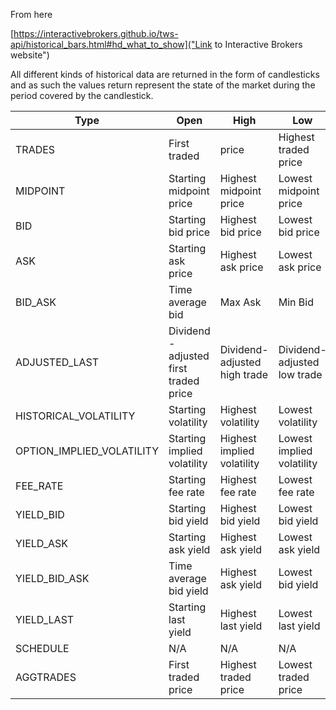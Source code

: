 From here

[https://interactivebrokers.github.io/tws-api/historical_bars.html#hd_what_to_show]("Link to Interactive Brokers website")

All different kinds of historical data are returned in the form of candlesticks and as such the values return represent the state of the market during the period covered by the candlestick.

| Type | Open |	High |	Low | Close | Volume |
| --- | --- | --- | --- | --- | --- |
| TRADES | First  traded | price | Highest traded price | Lowest traded price | Last traded price | Total traded volume |
| MIDPOINT | Starting  midpoint price | Highest midpoint price | Lowest midpoint price | Last midpoint price | N/A |
| BID | Starting  bid price | Highest bid price | Lowest bid price | Last bid price | N/A |
| ASK | Starting  ask price | Highest ask price | Lowest ask price | Last ask price | N/A |
| BID_ASK | Time  average bid | Max Ask | Min Bid | Time average ask | N/A |
| ADJUSTED_LAST | Dividend - adjusted first traded price |	Dividend-adjusted high trade | Dividend-adjusted low trade | Dividend-adjusted last trade | Total traded volume |
| HISTORICAL_VOLATILITY | Starting  volatility | Highest volatility | Lowest volatility | Last volatility | N/A |
| OPTION_IMPLIED_VOLATILITY | Starting  implied volatility | Highest implied volatility | Lowest implied volatility | Last implied volatility | N/A |
| FEE_RATE | Starting  fee rate | Highest fee rate | Lowest fee rate | Last fee rate | N/A |
| YIELD_BID | Starting  bid yield | Highest bid yield |	Lowest bid yield | Last bid yield | N/A |
| YIELD_ASK | Starting  ask yield | Highest ask yield |	Lowest ask yield | Last ask yield | N/A |
| YIELD_BID_ASK | Time  average bid yield |	Highest ask yield | Lowest bid yield | Time average ask yield | N/A |
| YIELD_LAST | Starting  last yield | Highest last yield |	Lowest last yield | Last last yield | N/A |
| SCHEDULE | N/A | N/A | N/A | N/A | N/A |
| AGGTRADES | First  traded price | Highest traded price |	Lowest traded price | Last traded price | Total traded volume |

